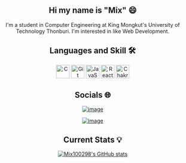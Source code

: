 <h2 align="center"> Hi my name is "Mix" 😄 </h2>

<p align="center"> I'm a student in Computer Engineering at King Mongkut's University of Technology Thonburi. I'm interested in like Web Development. </p>

<h2 align="center"> Languages and Skill 🛠️</h2>


<p align="center">
<a href="https://docs.microsoft.com/en-us/cpp/?view=msvc-170" target="_blank" rel="noreferrer"><img src="https://raw.githubusercontent.com/danielcranney/readme-generator/main/public/icons/skills/c-colored.svg" width="36" height="36" alt="C" /></a>
<a href="https://git-scm.com/" target="_blank" rel="noreferrer"><img src="https://raw.githubusercontent.com/danielcranney/readme-generator/main/public/icons/skills/git-colored.svg" width="36" height="36" alt="Git" /></a>
<a href="https://developer.mozilla.org/en-US/docs/Web/JavaScript" target="_blank" rel="noreferrer"><img src="https://raw.githubusercontent.com/danielcranney/readme-generator/main/public/icons/skills/javascript-colored.svg" width="36" height="36" alt="JavaScript" /></a>
<a href="https://reactjs.org/" target="_blank" rel="noreferrer"><img src="https://raw.githubusercontent.com/danielcranney/readme-generator/main/public/icons/skills/react-colored.svg" width="36" height="36" alt="React" /></a>
<a href="https://chakra-ui.com/" target="_blank" rel="noreferrer"><img src="https://raw.githubusercontent.com/danielcranney/readme-generator/main/public/icons/skills/chakra-colored.svg" width="36" height="36" alt="Chakra UI" /></a>
</p>


<h2 align="center"> Socials 🌐 </h2>

<div align="center">

[![image](https://img.shields.io/badge/Facebook-1877F2?style=for-the-badge&logo=facebook&logoColor=white)](https://www.facebook.com/profile.php?id=100003710498607) 
  
[![image](https://img.shields.io/badge/Instagram-E4405F?style=for-the-badge&logo=instagram&logoColor=white)](https://www.instagram.com/Mix__XD/)

</div>


<h2 align="center"> Current Stats 💡</h2>

<p align="center">
<a href="http://www.github.com/Mix100298"><img src="https://github-readme-stats.vercel.app/api?username=Mix100298&show_icons=true&hide=&count_private=true&title_color=facc15&text_color=ffffff&icon_color=64748b&bg_color=1c1917&hide_border=true&show_icons=true" alt="Mix100298's GitHub stats" /></a>
</p>
